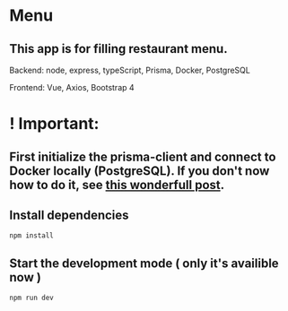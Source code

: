 # Menu

## This app is for filling restaurant menu.

Backend: node, express, typeScript, Prisma, Docker, PostgreSQL

Frontend: Vue, Axios, Bootstrap 4

# ! Important:

## First initialize the prisma-client and connect to Docker locally (PostgreSQL). If you don't now how to do it, see [this wonderfull post](https://www.digitalocean.com/community/tutorials/how-to-build-a-rest-api-with-prisma-and-postgresql).

## Install dependencies
```
npm install
```
## Start the development mode ( only it's availible now )
```
npm run dev
```
